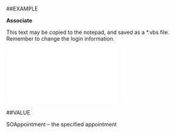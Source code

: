 
##EXAMPLE

**Associate**

This text may be copied to the notepad, and saved as a *.vbs file. Remember to change the login information.

![](..\..\Examples\vbs\SOSale.Associate.vbs.txt)


##VALUE

SOAppointment – the specified appointment

